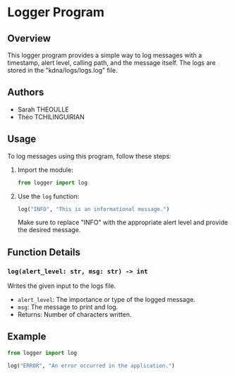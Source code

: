 # Logger Program

## Overview

This logger program provides a simple way to log messages with a timestamp, alert level, calling path, and the message itself. The logs are stored in the "kdna/logs/logs.log" file.

## Authors

- Sarah THEOULLE
- Théo TCHILINGUIRIAN

## Usage

To log messages using this program, follow these steps:

1. Import the module:

    ```python
    from logger import log
    ```

2. Use the `log` function:

    ```python
    log("INFO", "This is an informational message.")
    ```

   Make sure to replace "INFO" with the appropriate alert level and provide the desired message.

## Function Details

### `log(alert_level: str, msg: str) -> int`

Writes the given input to the logs file.

- `alert_level`: The importance or type of the logged message.
- `msg`: The message to print and log.
- Returns: Number of characters written.

## Example

```python
from logger import log

log("ERROR", "An error occurred in the application.")
